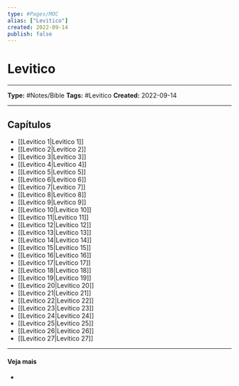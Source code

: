 ```yaml
---
type: #Pages/MOC
alias: ["Levitico"]
created: 2022-09-14
publish: false
---
```


# Levitico

---

**Type:** #Notes/Bible
**Tags:** #Levitico
**Created:** 2022-09-14

---

## Capítulos

- [[Levitico 1|Levitico 1]]
- [[Levitico 2|Levitico 2]]
- [[Levitico 3|Levitico 3]]
- [[Levitico 4|Levitico 4]]
- [[Levitico 5|Levitico 5]]
- [[Levitico 6|Levitico 6]]
- [[Levitico 7|Levitico 7]]
- [[Levitico 8|Levitico 8]]
- [[Levitico 9|Levitico 9]]
- [[Levitico 10|Levitico 10]]
- [[Levitico 11|Levitico 11]]
- [[Levitico 12|Levitico 12]]
- [[Levitico 13|Levitico 13]]
- [[Levitico 14|Levitico 14]]
- [[Levitico 15|Levitico 15]]
- [[Levitico 16|Levitico 16]]
- [[Levitico 17|Levitico 17]]
- [[Levitico 18|Levitico 18]]
- [[Levitico 19|Levitico 19]]
- [[Levitico 20|Levitico 20]]
- [[Levitico 21|Levitico 21]]
- [[Levitico 22|Levitico 22]]
- [[Levitico 23|Levitico 23]]
- [[Levitico 24|Levitico 24]]
- [[Levitico 25|Levitico 25]]
- [[Levitico 26|Levitico 26]]
- [[Levitico 27|Levitico 27]]

---

#### Veja mais

-
